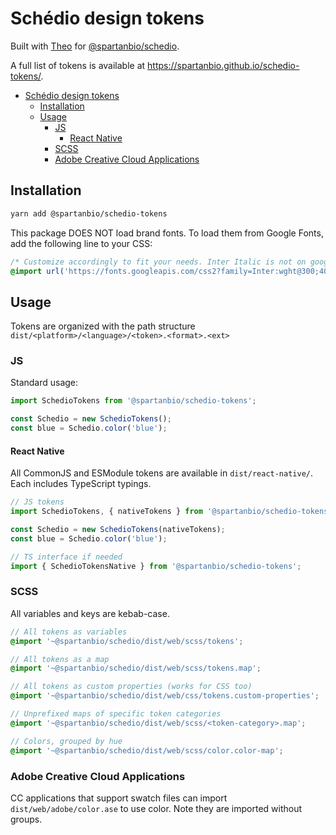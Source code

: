 # Schédio design tokens

Built with [Theo](https://github.com/salesforce-ux/theo) for
[@spartanbio/schedio](https://gitlab.com/spartanbio-ux/schedio).

A full list of tokens is available at https://spartanbio.github.io/schedio-tokens/.

- [Schédio design tokens](#schédio-design-tokens)
  - [Installation](#installation)
  - [Usage](#usage)
    - [JS](#js)
      - [React Native](#react-native)
    - [SCSS](#scss)
    - [Adobe Creative Cloud Applications](#adobe-creative-cloud-applications)

## Installation

```bash
yarn add @spartanbio/schedio-tokens
```

This package DOES NOT load brand fonts. To load them from Google Fonts, add the following line to your CSS:

```css
/* Customize accordingly to fit your needs. Inter Italic is not on google fonts and most be loaded separately. */
@import url('https://fonts.googleapis.com/css2?family=Inter:wght@300;400;600;700&family=JetBrains+Mono:wght@300&display=swap');
```

## Usage

Tokens are organized with the path structure `dist/<platform>/<language>/<token>.<format>.<ext>`

### JS

Standard usage:

```js
import SchedioTokens from '@spartanbio/schedio-tokens';

const Schedio = new SchedioTokens();
const blue = Schedio.color('blue');
```

#### React Native

All CommonJS and ESModule tokens are available in `dist/react-native/`. Each includes TypeScript typings.

```js
// JS tokens
import SchedioTokens, { nativeTokens } from '@spartanbio/schedio-tokens';

const Schedio = new SchedioTokens(nativeTokens);
const blue = Schedio.color('blue');
```

```ts
// TS interface if needed
import { SchedioTokensNative } from '@spartanbio/schedio-tokens';
```

### SCSS

All variables and keys are kebab-case.

```scss
// All tokens as variables
@import '~@spartanbio/schedio/dist/web/scss/tokens';

// All tokens as a map
@import '~@spartanbio/schedio/dist/web/scss/tokens.map';

// All tokens as custom properties (works for CSS too)
@import '~@spartanbio/schedio/dist/web/css/tokens.custom-properties';

// Unprefixed maps of specific token categories
@import '~@spartanbio/schedio/dist/web/scss/<token-category>.map';

// Colors, grouped by hue
@import '~@spartanbio/schedio/dist/web/scss/color.color-map';
```

### Adobe Creative Cloud Applications

CC applications that support swatch files can import `dist/web/adobe/color.ase` to use color. Note they are imported
without groups.
